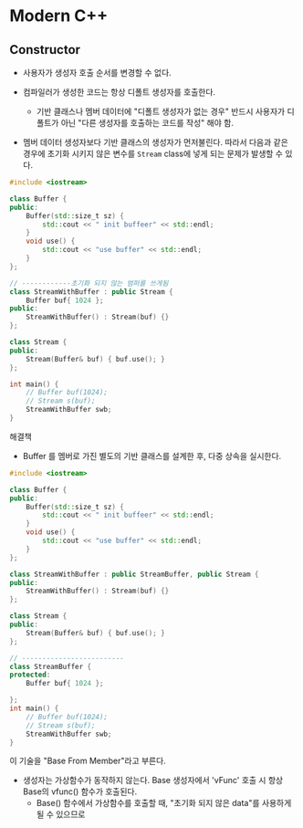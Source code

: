 # Modern C++

## Constructor

- 사용자가 생성자 호출 순서를 변경할 수 없다.
- 컴파일러가 생성한 코드는 항상 디폴트 생성자를 호출한다.

  - 기반 클래스나 멤버 데이터에 "디폴트 생성자가 없는 경우" 반드시 사용자가 디폴트가 아닌 "다른 생성자를 호출하는 코드를 작성" 해야 함.

- 멤버 데이터 생성자보다 기반 클래스의 생성자가 먼저불린다. 따라서 다음과 같은 경우에 초기화 시키지 않은 변수를 `Stream` class에 넣게 되는 문제가 발생할 수 있다.

```cpp
#include <iostream>

class Buffer {
public:
    Buffer(std::size_t sz) {
        std::cout << " init buffeer" << std::endl;
    }
    void use() {
        std::cout << "use buffer" << std::endl;
    }
};

// ------------초기화 되지 않는 범퍼를 쓰게됨
class StreamWithBuffer : public Stream {
    Buffer buf{ 1024 };
public:
    StreamWithBuffer() : Stream(buf) {}
};

class Stream {
public:
    Stream(Buffer& buf) { buf.use(); }
};

int main() {
    // Buffer buf(1024);
    // Stream s(buf);
    StreamWithBuffer swb;
}
```

해결책

- Buffer 를 멤버로 가진 별도의 기반 클래스를 설계한 후, 다중 상속을 실시한다.

```cpp
#include <iostream>

class Buffer {
public:
    Buffer(std::size_t sz) {
        std::cout << " init buffeer" << std::endl;
    }
    void use() {
        std::cout << "use buffer" << std::endl;
    }
};

class StreamWithBuffer : public StreamBuffer, public Stream {
public:
    StreamWithBuffer() : Stream(buf) {}
};

class Stream {
public:
    Stream(Buffer& buf) { buf.use(); }
};

// -------------------------
class StreamBuffer {
protected:
    Buffer buf{ 1024 };

};
int main() {
    // Buffer buf(1024);
    // Stream s(buf);
    StreamWithBuffer swb;
}
```

이 기술을 "Base From Member"라고 부른다.

- 생성자는 가상함수가 동작하지 않는다. Base 생성자에서 'vFunc' 호출 시 항상 Base의 vfunc() 함수가 호출된다.
  - Base() 함수에서 가상함수를 호출할 때, "초기화 되지 않은 data"를 사용하게 될 수 있으므로
